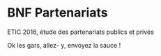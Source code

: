 # BNF Partenariats
ETIC 2016, étude des partenariats publics et privés

Ok les gars, allez- y, envoyez la sauce !
